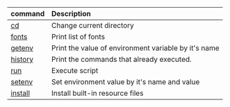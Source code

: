 |command                |Description                            |
|:--                    |:--                                    |
|[cd](https://github.com/steelwheels/JSTools/tree/master/Document/builtins/cd-man.md)            |Change current directory               |
|[fonts](https://github.com/steelwheels/JSTools/tree/master/Document/builtins/fonts-man.md)      |Print list of fonts                    |
|[getenv](https://github.com/steelwheels/JSTools/tree/master/Document/builtins/getenv-man.md)    |Print the value of environment variable by it's name |
|[history](https://github.com/steelwheels/JSTools/tree/master/Document/builtins/history-man.md)  |Print the commands that already executed.      |
|[run](https://github.com/steelwheels/JSTools/tree/master/Document/builtins/run-man.md)          |Execute script                         |
|[setenv](https://github.com/steelwheels/JSTools/tree/master/Document/builtins/setenv-man.md)    |Set environment value by it's name and value |
|[install](https://github.com/steelwheels/JSTools/tree/master/Document/builtins/install-man.md)    |Install built-in resource files |
